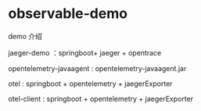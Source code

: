 # observable-demo

demo 介绍

jaeger-demo ：springboot+ jaeger + opentrace

opentelemetry-javaagent :  opentelemetry-javaagent.jar

otel : springboot + opentelemetry + jaegerExporter

otel-client : springboot + opentelemetry + jaegerExporter


